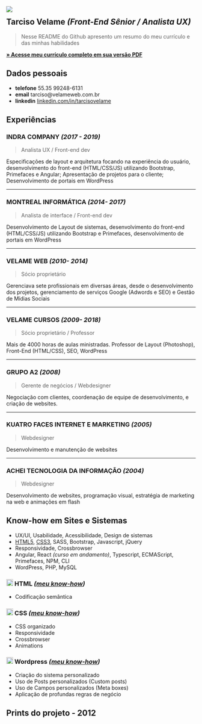 

<img src="http://velameweb.com.br/git/avatar-2020.jpg" align="left" />


<h2>Tarciso Velame <em>(Front-End Sênior / Analista UX)</em></h2>

<blockquote>
  <p>Nesse README do Github apresento um resumo do meu currículo e das minhas habilidades</p>
</blockquote>

<p>
  <a href="http://velameweb.com.br/git/Tarciso-Velame-CV-2020.pdf" target="_blank">
    <strong>» Acesse meu currículo completo em sua versão PDF</strong>
  </a>
</p>


<h2>Dados pessoais</h2>

<ul>
    <li><strong>telefone</strong> 55.35 99248-6131</li>
    <li><strong>email</strong> tarciso@velameweb.com.br</li>
    <li><strong>linkedin</strong> <a href="https://www.linkedin.com/in/tarcisovelame" target="_blank"> linkedin.com/in/tarcisovelame</a></li>
</ul>


<h2>Experiências</h2>

<h3>INDRA COMPANY <em>(2017 - 2019)</em></h3>
<blockquote>
  <p>Analista UX / Front-end dev</p>
</blockquote>

<p>Especificações de layout e arquitetura focando na experiência do usuário, desenvolvimento do front-end (HTML/CSS/JS) utilizando Bootstrap, Primefaces e Angular; Apresentação de projetos para o cliente; Desenvolvimento de portais em WordPress</p>

<hr />

<h3>MONTREAL INFORMÁTICA <em>(2014- 2017)</em></h3>
<blockquote>
  <p>Analista de interface / Front-end dev</p>
</blockquote>

<p>Desenvolvimento de Layout de sistemas, desenvolvimento do front-end (HTML/CSS/JS) utilizando Bootstrap e Primefaces, desenvolvimento de portais em WordPress</p>

<hr />


<h3>VELAME WEB <em>(2010- 2014)</em></h3>
<blockquote>
  <p>Sócio proprietário</p>
</blockquote>

<p>Gerenciava sete profissionais em diversas áreas, desde o desenvolvimento dos projetos, gerenciamento de serviços Google (Adwords e SEO) e Gestão de Mídias Sociais</p>

<hr />


<h3>VELAME CURSOS <em>(2009- 2018)</em></h3>
<blockquote>
  <p>Sócio proprietário / Professor</p>
</blockquote>

<p>Mais de 4000 horas de aulas ministradas. Professor de Layout (Photoshop), Front-End (HTML/CSS), SEO, WordPress</p>

<hr />


<h3>GRUPO A2 <em>(2008)</em></h3>
<blockquote>
  <p>Gerente de negócios / Webdesigner</p>
</blockquote>

<p>Negociação com clientes, coordenação de equipe de desenvolvimento, e criação de websites.</p>

<hr />


<h3>KUATRO FACES INTERNET E MARKETING  <em>(2005)</em></h3>
<blockquote>
  <p>Webdesigner</p>
</blockquote>

<p>Desenvolvimento e manutenção de websites</p>

<hr />


<h3>ACHEI TECNOLOGIA DA INFORMAÇÃO <em>(2004)</em></h3>
<blockquote>
  <p>Webdesigner</p>
</blockquote>

<p>Desenvolvimento de websites, programação visual, estratégia de marketing na web e animações em flash</p>


<h2>Know-how em Sites e Sistemas</h2>

<ul>
  <li>UX/UI, Usabilidade, Acessibilidade, Design de sistemas</li>
  <li><a href="https://github.com/tarcisovelame/curriculo/tree/master/html" target="_blank">HTML5</a>, <a href="https://github.com/tarcisovelame/curriculo/tree/master/css" target="_blank">CSS3</a>, SASS, Bootstrap, Javascript, jQuery</li>
  <li>Responsividade, Crossbrowser</li>
  <li>Angular, React <em>(curso em andamento)</em>, Typescript, ECMAScript, Primefaces, NPM, CLI</li>
  <li>WordPress, PHP, MySQL</li>
</ul>



<h3><img src="http://velameweb.com.br/git/config/images/html-icon.png" alt="HTML ícone" height="18px" /> HTML <em>(<a href="https://github.com/tarcisovelame/curriculo/tree/master/html" target="_blank">meu know-how</a>)</em></h3>
<ul>
    <li>Codificação semântica</li>
</ul>

<h3><img src="http://velameweb.com.br/git/config/images/css-icon.png" alt="CSS ícone" height="18px" /> CSS <em>(<a href="https://github.com/tarcisovelame/curriculo/tree/master/css" target="_blank">meu know-how</a>)</em></h3>
<ul>
    <li>CSS organizado</li>
    <li>Responsividade</li>
    <li>Crossbrowser</li>
    <li>Animations</li>
</ul>

<h3><img src="http://velameweb.com.br/git/config/images/wordpress-icon.png" alt="Wordpress ícone" height="18px" /> Wordpress <em>(<a href="https://github.com/tarcisovelame/curriculo/tree/master/wordpress" target="_blank">meu know-how</a>)</em></h3>
<ul>
    <li>Criação do sistema personalizado</li>
    <li>Uso de Posts personalizados (Custom posts)</li>
    <li>Uso de Campos personalizados (Meta boxes)</li>
    <li>Aplicação de profundas regras de negócio</li>
</ul>

<h2>Prints do projeto - 2012</h2>

